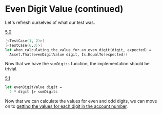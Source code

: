 # Even Digit Value (continued)

Let's refresh ourselves of what our test was.

[5.0](../../tree/step-5-0/example/LuhnKataExample)
```fsharp
[<TestCase(1, 2)>]
[<TestCase(6,3)>]
let when_calculating_the_value_for_an_even_digit(digit, expected) =
  Asset.That(evenDigitValue digit, Is.EqualTo(expected))
```

Now that we have the `sumDigits` function, the implementation should be trivial.

[5.1](../../tree/step-5-1/example/LuhnKataExample)
```fsharp
let evenDigitValue digit =
  2 * digit |> sumDigits
```

Now that we can calculate the values for even and odd digits, we can move on to [getting the values for each digit in the account number](step-6.md).
